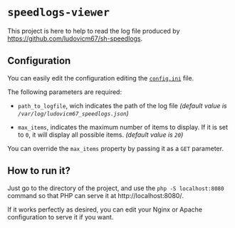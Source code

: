 `speedlogs-viewer`
==================

This project is here to help to read the log file produced by
https://github.com/ludovicm67/sh-speedlogs.

## Configuration

You can easily edit the configuration editing the [`config.ini`](/config.ini)
file.

The following parameters are required:

  - `path_to_logfile`, wich indicates the path of the log file
    *(default value is `/var/log/ludovicm67_speedlogs.json`)*

  - `max_items`, indicates the maximum number of items to display.
    If it is set to `0`, it will display all possible items.
    *(default value is `20`)*

You can override the `max_items` property by passing it as a `GET` parameter.

## How to run it?

Just go to the directory of the project, and use the `php -S localhost:8080`
command so that PHP can serve it at http://localhost:8080/.

If it works perfectly as desired, you can edit your Nginx or Apache
configuration to serve it if you want.
